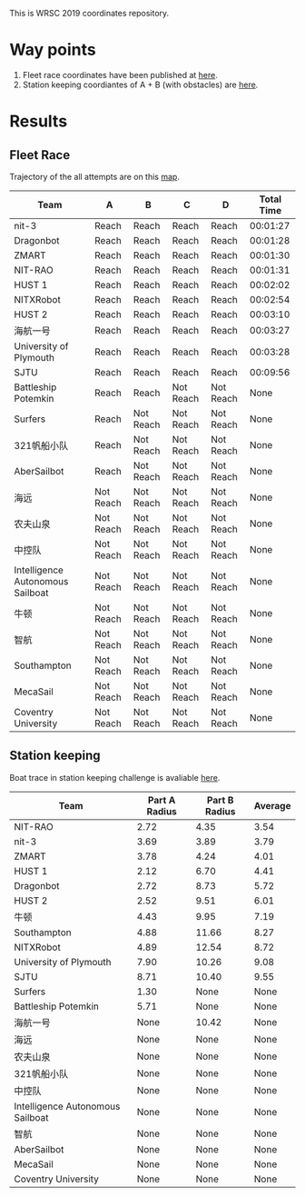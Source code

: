 This is WRSC 2019 coordinates repository.

# Way points

1. Fleet race coordinates have been published at [here](https://nbviewer.jupyter.org/github/WRSC/coordinates2019/blob/master/way_points/fleet_race_waypoints.ipynb). 
2. Station keeping coordiantes of A + B (with obstacles) are [here](https://nbviewer.jupyter.org/github/WRSC/coordinates2019/blob/master/way_points/station_keeping.ipynb).

# Results

## Fleet Race

Trajectory of the all attempts are on this [map](https://nbviewer.jupyter.org/github/WRSC/coordinates2019/blob/master/fleet-race/fleet_race_plot.ipynb). 


| Team                             | A         | B         | C         | D         | Total Time |
|----------------------------------|-----------|-----------|-----------|-----------|------------|
| nit\-3                           | Reach     | Reach     | Reach     | Reach     | 00:01:27   |
| Dragonbot                        | Reach     | Reach     | Reach     | Reach     | 00:01:28   |
| ZMART                            | Reach     | Reach     | Reach     | Reach     | 00:01:30   |
| NIT\-RAO                         | Reach     | Reach     | Reach     | Reach     | 00:01:31   |
| HUST 1                           | Reach     | Reach     | Reach     | Reach     | 00:02:02   |
| NITXRobot                        | Reach     | Reach     | Reach     | Reach     | 00:02:54   |
| HUST 2                           | Reach     | Reach     | Reach     | Reach     | 00:03:10   |
| 海航一号                             | Reach     | Reach     | Reach     | Reach     | 00:03:27   |
| University of Plymouth           | Reach     | Reach     | Reach     | Reach     | 00:03:28   |
| SJTU                             | Reach     | Reach     | Reach     | Reach     | 00:09:56   |
| Battleship Potemkin              | Reach     | Reach     | Not Reach | Not Reach | None       |
| Surfers                          | Reach     | Not Reach | Not Reach | Not Reach | None       |
| 321帆船小队                          | Reach     | Not Reach | Not Reach | Not Reach | None       |
| AberSailbot                      | Reach     | Not Reach | Not Reach | Not Reach | None       |
| 海远                               | Not Reach | Not Reach | Not Reach | Not Reach | None       |
| 农夫山泉                             | Not Reach | Not Reach | Not Reach | Not Reach | None       |
| 中控队                              | Not Reach | Not Reach | Not Reach | Not Reach | None       |
| Intelligence Autonomous Sailboat | Not Reach | Not Reach | Not Reach | Not Reach | None       |
| 牛顿                               | Not Reach | Not Reach | Not Reach | Not Reach | None       |
| 智航                               | Not Reach | Not Reach | Not Reach | Not Reach | None       |
| Southampton                      | Not Reach | Not Reach | Not Reach | Not Reach | None       |
| MecaSail                         | Not Reach | Not Reach | Not Reach | Not Reach | None       |
| Coventry University              | Not Reach | Not Reach | Not Reach | Not Reach | None       |

## Station keeping 

Boat trace in station keeping challenge is avaliable [here](https://nbviewer.jupyter.org/github/WRSC/coordinates2019/blob/master/station-keeping/station_keeping_plot.ipynb).

| Team                             | Part A Radius | Part B Radius | Average   |
|----------------------------------|-----------------|-----------------|-----------|
| NIT\-RAO                         | 2\.72           | 4\.35           | 3\.54     |
| nit\-3                           | 3\.69           | 3\.89           | 3\.79     |
| ZMART                            | 3\.78           | 4\.24           | 4\.01     |
| HUST 1                           | 2\.12           | 6\.70           | 4\.41     |
| Dragonbot                        | 2\.72           | 8\.73           | 5\.72     |
| HUST 2                           | 2\.52           | 9\.51           | 6\.01     |
| 牛顿                               | 4\.43           | 9\.95           | 7\.19     |
| Southampton                      | 4\.88           | 11\.66          | 8\.27     |
| NITXRobot                        | 4\.89           | 12\.54          | 8\.72     |
| University of Plymouth           | 7\.90           | 10\.26          | 9\.08     |
| SJTU                             | 8\.71           | 10\.40          | 9\.55     |
| Surfers                          | 1\.30           | None            | None      |
| Battleship Potemkin              | 5\.71           | None            | None      |
| 海航一号                             | None            | 10\.42          | None      |
| 海远                               | None            | None            | None      |
| 农夫山泉                             | None            | None            | None      |
| 321帆船小队                          | None            | None            | None       |
| 中控队                              | None            | None            | None       |
| Intelligence Autonomous Sailboat | None            | None            | None      |
| 智航                               | None            | None            | None |
| AberSailbot                      | None            | None            | None |
| MecaSail                         | None            | None            | None |
| Coventry University              | None            | None            | None |
